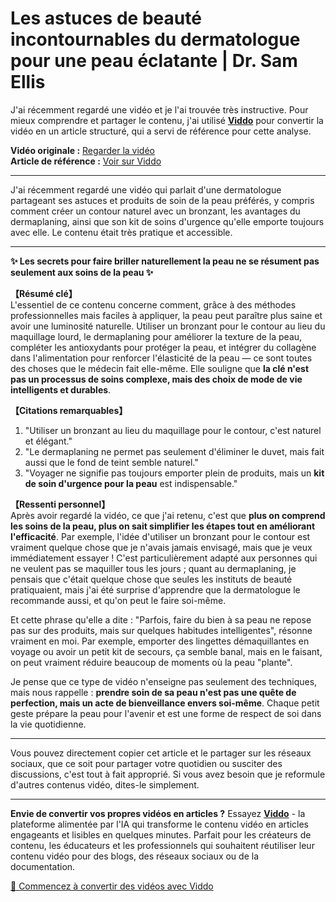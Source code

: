 # Les astuces de beauté incontournables du dermatologue pour une peau éclatante | Dr. Sam Ellis

J'ai récemment regardé une vidéo et je l'ai trouvée très instructive. Pour mieux comprendre et partager le contenu, j'ai utilisé **[Viddo](https://viddo.pro/)** pour convertir la vidéo en un article structuré, qui a servi de référence pour cette analyse.

**Vidéo originale :** [Regarder la vidéo](https://www.youtube.com/watch?v=gfARMOdPfUk)  
**Article de référence :** [Voir sur Viddo](https://viddo.pro/zh/video-result/9ed51550-d213-4e4e-81d5-f3fda2aacb62)

---

J'ai récemment regardé une vidéo qui parlait d'une dermatologue partageant ses astuces et produits de soin de la peau préférés, y compris comment créer un contour naturel avec un bronzant, les avantages du dermaplaning, ainsi que son kit de soins d'urgence qu'elle emporte toujours avec elle. Le contenu était très pratique et accessible.

---

**✨ Les secrets pour faire briller naturellement la peau ne se résument pas seulement aux soins de la peau ✨**

**【Résumé clé】**  
L'essentiel de ce contenu concerne comment, grâce à des méthodes professionnelles mais faciles à appliquer, la peau peut paraître plus saine et avoir une luminosité naturelle. Utiliser un bronzant pour le contour au lieu du maquillage lourd, le dermaplaning pour améliorer la texture de la peau, compléter les antioxydants pour protéger la peau, et intégrer du collagène dans l'alimentation pour renforcer l'élasticité de la peau — ce sont toutes des choses que le médecin fait elle-même. Elle souligne que **la clé n'est pas un processus de soins complexe, mais des choix de mode de vie intelligents et durables**.

**【Citations remarquables】**  
1. "Utiliser un bronzant au lieu du maquillage pour le contour, c'est naturel et élégant."  
2. "Le dermaplaning ne permet pas seulement d'éliminer le duvet, mais fait aussi que le fond de teint semble naturel."  
3. "Voyager ne signifie pas toujours emporter plein de produits, mais un **kit de soin d'urgence pour la peau** est indispensable."

**【Ressenti personnel】**  
Après avoir regardé la vidéo, ce que j'ai retenu, c'est que **plus on comprend les soins de la peau, plus on sait simplifier les étapes tout en améliorant l'efficacité**. Par exemple, l'idée d'utiliser un bronzant pour le contour est vraiment quelque chose que je n'avais jamais envisagé, mais que je veux immédiatement essayer ! C'est particulièrement adapté aux personnes qui ne veulent pas se maquiller tous les jours ; quant au dermaplaning, je pensais que c'était quelque chose que seules les instituts de beauté pratiquaient, mais j'ai été surprise d'apprendre que la dermatologue le recommande aussi, et qu'on peut le faire soi-même.

Et cette phrase qu'elle a dite : "Parfois, faire du bien à sa peau ne repose pas sur des produits, mais sur quelques habitudes intelligentes", résonne vraiment en moi. Par exemple, emporter des lingettes démaquillantes en voyage ou avoir un petit kit de secours, ça semble banal, mais en le faisant, on peut vraiment réduire beaucoup de moments où la peau "plante".  

Je pense que ce type de vidéo n'enseigne pas seulement des techniques, mais nous rappelle : **prendre soin de sa peau n'est pas une quête de perfection, mais un acte de bienveillance envers soi-même**. Chaque petit geste prépare la peau pour l'avenir et est une forme de respect de soi dans la vie quotidienne.

---

Vous pouvez directement copier cet article et le partager sur les réseaux sociaux, que ce soit pour partager votre quotidien ou susciter des discussions, c'est tout à fait approprié. Si vous avez besoin que je reformule d'autres contenus vidéo, dites-le simplement.

---

**Envie de convertir vos propres vidéos en articles ?** Essayez **[Viddo](https://viddo.pro/)** - la plateforme alimentée par l'IA qui transforme le contenu vidéo en articles engageants et lisibles en quelques minutes. Parfait pour les créateurs de contenu, les éducateurs et les professionnels qui souhaitent réutiliser leur contenu vidéo pour des blogs, des réseaux sociaux ou de la documentation.

[🚀 Commencez à convertir des vidéos avec Viddo](https://viddo.pro/)